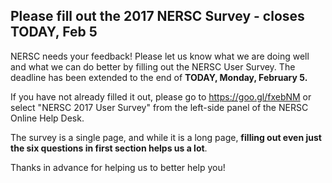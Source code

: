 
## Please fill out the 2017 NERSC Survey - closes **TODAY**, Feb 5 ##

NERSC needs your feedback! Please let us know what we are doing well and 
what we can do better by filling out the NERSC User Survey. The deadline 
has been extended to the end of **TODAY, Monday, February 5.**

If you have not already filled it out, please go to <https://goo.gl/fxebNM> 
or select "NERSC 2017 User Survey" from the left-side panel of the NERSC 
Online Help Desk.

The survey is a single page, and while it is a long page, **filling out even
just the six questions in first section helps us a lot**.

Thanks in advance for helping us to better help you!


